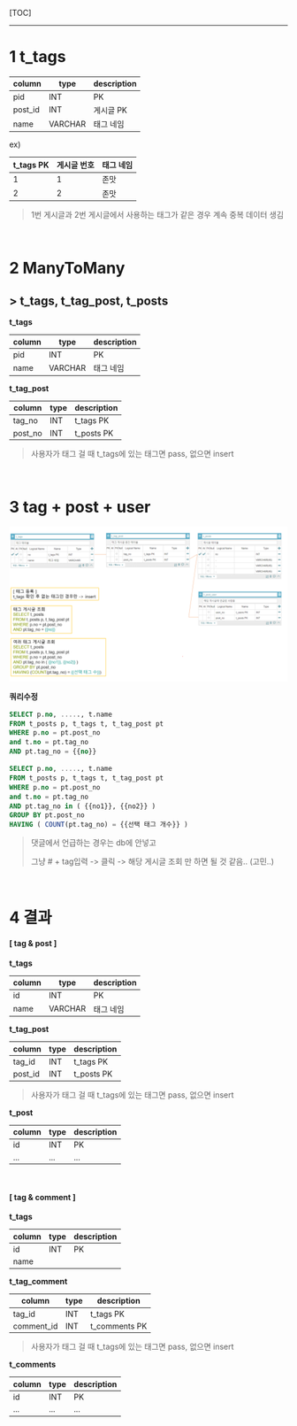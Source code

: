 [TOC]

---

# 1 t_tags

| column  | type    | description |
| ------- | ------- | ----------- |
| pid     | INT     | PK          |
| post_id | INT     | 게시글 PK   |
| name    | VARCHAR | 태그 네임   |

ex)

| t_tags PK | 게시글 번호 | 태그 네임 |
| --------- | ----------- | --------- |
| 1         | 1           | 존맛      |
| 2         | 2           | 존맛      |

> 1번 게시글과 2번 게시글에서 사용하는 태그가 같은 경우 계속 중복 데이터 생김

<br>

# 2 ManyToMany 

## > t_tags, t_tag_post, t_posts

**t_tags**

| column | type    | description |
| ------ | ------- | ----------- |
| pid    | INT     | PK          |
| name   | VARCHAR | 태그 네임   |

**t_tag_post**

| column  | type | description |
| ------- | ---- | ----------- |
| tag_no  | INT  | t_tags PK   |
| post_no | INT  | t_posts PK  |

> 사용자가 태그 걸 때 t_tags에 있는 태그면 pass, 없으면 insert 



<br>



# 3 tag + post + user

![1577884933443](assets/1577884933443.png)

**쿼리수정** 

```sql
SELECT p.no, ....., t.name
FROM t_posts p, t_tags t, t_tag_post pt
WHERE p.no = pt.post_no
and t.no = pt.tag_no
AND pt.tag_no = {{no}}
```

```sql
SELECT p.no, ....., t.name
FROM t_posts p, t_tags t, t_tag_post pt
WHERE p.no = pt.post_no
and t.no = pt.tag_no
AND pt.tag_no in ( {{no1}}, {{no2}} )
GROUP BY pt.post_no
HAVING ( COUNT(pt.tag_no) = {{선택 태그 개수}} )
```



> 댓글에서 언급하는 경우는 db에 안넣고
>
> 그냥 # + tag입력 -> 클릭 -> 해당 게시글 조회 만 하면 될 것 같음.. (고민..)



<br>



# 4 결과

#### [ tag & post ]

**t_tags**

| column | type    | description |
| ------ | ------- | ----------- |
| id     | INT     | PK          |
| name   | VARCHAR | 태그 네임   |

**t_tag_post**

| column  | type | description |
| ------- | ---- | ----------- |
| tag_id  | INT  | t_tags PK   |
| post_id | INT  | t_posts PK  |

> 사용자가 태그 걸 때 t_tags에 있는 태그면 pass, 없으면 insert 

**t_post**

| column | type | description |
| ------ | ---- | ----------- |
| id     | INT  | PK          |
| ...    | ...  | ...         |

<br>

#### [ tag & comment ]

**t_tags**

| column | type | description |
| ------ | ---- | ----------- |
| id     | INT  | PK          |
| name   |      |             |

**t_tag_comment**

| column     | type | description   |
| ---------- | ---- | ------------- |
| tag_id     | INT  | t_tags PK     |
| comment_id | INT  | t_comments PK |

> 사용자가 태그 걸 때 t_tags에 있는 태그면 pass, 없으면 insert 

**t_comments**

| column | type | description |
| ------ | ---- | ----------- |
| id     | INT  | PK          |
| ...    | ...  | ...         |



